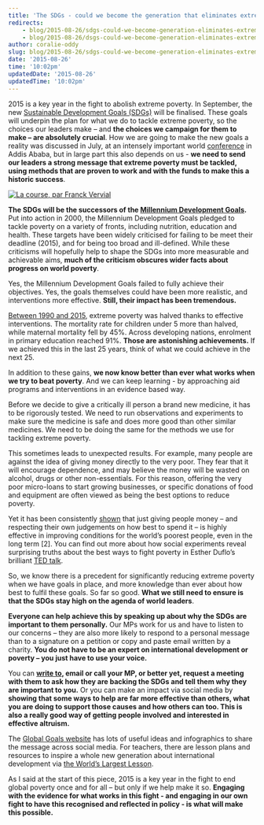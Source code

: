 ```yaml
---
title: 'The SDGs - could we become the generation that eliminates extreme poverty?'
redirects:
    - blog/2015-08-26/sdgs-could-we-become-generation-eliminates-extreme-poverty
    - blog/2015-08-26/dsgs-could-we-become-generation-eliminates-extreme-poverty
author: coralie-oddy
slug: blog/2015-08-26/sdgs-could-we-become-generation-eliminates-extreme-poverty
date: '2015-08-26'
time: '10:02pm'
updatedDate: '2015-08-26'
updatedTime: '10:02pm'
---
```

2015 is a key year in the fight to abolish extreme poverty. In September, the new [Sustainable Development Goals (SDGs)](https://sustainabledevelopment.un.org/?menu=1300) will be finalised. These goals will underpin the plan for what we do to tackle extreme poverty, so the choices our leaders make – and **the choices we campaign for them to make – are absolutely crucial**. How we are going to make the new goals a reality was discussed in July, at an intensely important world [conference](http://www.un.org/esa/ffd/ffd3/) in Addis Ababa, but in large part this also depends on us - **we need to send our leaders a strong message that extreme poverty must be tackled, using methods that are proven to work and with the funds to make this a historic success**.

[![La course, par Franck Vervial](https://farm3.staticflickr.com/2891/11619047474_31f65cfd1b_h.jpg)](https://www.flickr.com/photos/vervial/11619047474/in/photolist-iGJE1J-az8kSr-cqAWoN-4kUwMX-tR121-7h8oeh-a2rovH-asxZce-tnLTXX-bEUVAQ-nPpj35-wLYMMz-aujrhE-by6mw7-4Fg3gS-6TfsCu-9suRPf-tGP8Hy-oMUuf-aBkpC-5Xam4W-aqEetM-6aurKE-8LTni-838FMi-5i2HvB-ago1Cq-a2u7FG-ctp9JL-qaR1jn-5Jv17M-9rtqrc-4nSrrZ-a6jnaf-cVAg1m-acUfDf-bk4Rno-pkMq6Y-9Bygwj-a2rgxc-5HPvoc-5ZjfzD-a2rkEp-cskUwC-5uqBj2-azaX6u-az8gRF-zUGki-cqB2TU-6jLJSh)

**The SDGs will be the successors of the [Millennium Development Goals](http://www.unmillenniumproject.org/goals/).** Put into action in 2000, the Millennium Development Goals pledged to tackle poverty on a variety of fronts, including nutrition, education and health. These targets have been widely criticised for failing to be meet their deadline (2015), and for being too broad and ill-defined. While these criticisms will hopefully help to shape the SDGs into more measurable and achievable aims, **much of the criticism obscures wider facts about progress on world poverty**.

Yes, the Millennium Development Goals failed to fully achieve their objectives. Yes, the goals themselves could have been more realistic, and interventions more effective. **Still, their impact has been tremendous.**

[Between 1990 and 2015](http://www.un.org/millenniumgoals/2015_MDG_Report/pdf/MDG%202015%20rev%20(July%201).pdf), extreme poverty was halved thanks to effective interventions. The mortality rate for children under 5 more than halved, while maternal mortality fell by 45%. Across developing nations, enrolment in primary education reached 91%. **Those are astonishing achievements.** If we achieved this in the last 25 years, think of what we could achieve in the next 25.

In addition to these gains, **we now know better than ever what works when we try to beat poverty**. And we can keep learning - by approaching aid programs and interventions in an evidence based way.

Before we decide to give a critically ill person a brand new medicine, it has to be rigorously tested. We need to run observations and experiments to make sure the medicine is safe and does more good than other similar medicines. We need to be doing the same for the methods we use for tackling extreme poverty.

This sometimes leads to unexpected results. For example, many people are against the idea of giving money directly to the very poor. They fear that it will encourage dependence, and may believe the money will be wasted on alcohol, drugs or other non-essentials. For this reason, offering the very poor micro-loans to start growing businesses, or specific donations of food and equipment are often viewed as being the best options to reduce poverty.

Yet it has been consistently [shown](http://www.givewell.org/international/top-charities/give-directly) that just giving people money – and respecting their own judgements on how best to spend it – is highly effective in improving conditions for the world’s poorest people, even in the long term [2]. You can find out more about how social experiments reveal surprising truths about the best ways to fight poverty in Esther Duflo’s brilliant [TED talk](http://www.ted.com/talks/esther_duflo_social_experiments_to_fight_poverty/transcript?language=en#t-63000 ).

So, we know there is a precedent for significantly reducing extreme poverty when we have goals in place, and more knowledge than ever about how best to fulfil these goals. So far so good. **What we still need to ensure is that the SDGs stay high on the agenda of world leaders**.

**Everyone can help achieve this by speaking up about why the SDGs are important to them personally.** Our MPs work for us and have to listen to our concerns – they are also more likely to respond to a personal message than to a signature on a petition or copy and paste email written by a charity. **You do not have to be an expert on international development or poverty – you just have to use your voice.**

You can **[write to](https://www.writetothem.com/), email or call your MP, or better yet, request a meeting with them to ask how they are backing the SDGs and tell them why they are important to you.** Or you can make an impact via social media by **showing that some ways to help are far more effective than others, what you are doing to support those causes and how others can too. This is also a really good way of getting people involved and interested in effective altruism.**

The [Global Goals website](http://www.globalgoals.org/tell-everyone/) has lots of useful ideas and infographics to share the message across social media. For teachers, there are lesson plans and resources to inspire a whole new generation about international development via [the World’s Largest Lesson](http://wlltoolkit.org/).

As I said at the start of this piece, 2015 is a key year in the fight to end global poverty once and for all – but only if we help make it so. **Engaging with the evidence for what works in this fight - and engaging in our own fight to have this recognised and reflected in policy - is what will make this possible.**